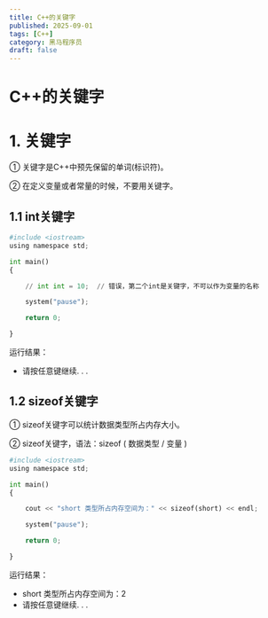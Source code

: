 ```yaml
---
title: C++的关键字
published: 2025-09-01
tags: [C++]
category: 黑马程序员
draft: false
---
```


# C++的关键字

# 1. 关键字

① 关键字是C++中预先保留的单词(标识符)。

② 在定义变量或者常量的时候，不要用关键字。

## 1.1 int关键字


```python
#include <iostream>
using namespace std;

int main()
{

    // int int = 10;  // 错误，第二个int是关键字，不可以作为变量的名称

    system("pause");

    return 0;

}
```

运行结果：  
 - 请按任意键继续. . .

## 1.2 sizeof关键字

① sizeof关键字可以统计数据类型所占内存大小。

② sizeof关键字，语法：sizeof ( 数据类型 / 变量 )


```python
#include <iostream>
using namespace std;

int main()
{

    cout << "short 类型所占内存空间为：" << sizeof(short) << endl;

    system("pause");

    return 0;

}
```

运行结果：  
 - short 类型所占内存空间为：2  
 - 请按任意键继续. . .
